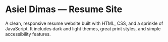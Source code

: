 # Asiel Dimas — Resume Site

A clean, responsive resume website built with HTML, CSS, and a sprinkle of JavaScript. It includes dark and light themes, great print styles, and simple accessibility features.
